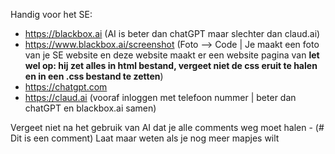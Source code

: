 Handig voor het SE:
- https://blackbox.ai (AI is beter dan chatGPT maar slechter dan claud.ai)
- https://www.blackbox.ai/screenshot (Foto --> Code | Je maakt een foto van je SE website en deze website maakt er een website pagina van **let wel op: hij zet alles in html bestand, vergeet niet de css eruit te halen en in een .css bestand te zetten**)
- https://chatgpt.com
- https://claud.ai (vooraf inloggen met telefoon nummer | beter dan chatGPT en blackbox.ai samen)


Vergeet niet na het gebruik van AI dat je alle comments weg moet halen - (# Dit is een comment)
Laat maar weten als je nog meer mapjes wilt
